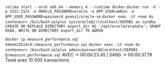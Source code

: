 `colima start --arch x86_64 --memory 4 --runtime docker`
`docker run -d -p 1521:1521 -e ORACLE_PASSWORD=oracle -e APP_USER=admin -e APP_USER_PASSWORD=password gvenzl/oracle-xe`
`docker exec -it <nom du conteneur> /bin/bash`
`sqlplus sys/oracle@//localhost/XEPDB1 as sysdba`
`CREATE OR REPLACE DIRECTORY export_dir AS '/opt/oracle/oradata'; GRANT READ, WRITE ON DIRECTORY export_dir TO ADMIN`



`docker cp measure_performance.sql 44eee22614c0:/measure_performance.sql`
`docker exec -it <nom du conteneur> /bin/bash`
`sqlplus admin/password@localhost/XEPDB1 @/measure_performance.sql`
AVEC  -> 00:00:23.45  |  SANS -> 00:00:37.76   Testé avec 10 000 transactions